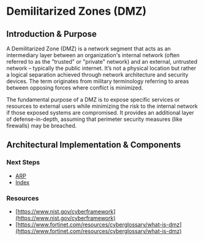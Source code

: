 # Demilitarized Zones (DMZ)
## Introduction & Purpose
A Demilitarized Zone (DMZ) is a network segment that acts as an intermediary layer between an organization's internal network (often referred to as the "trusted" or "private" network) and an external, untrusted network – typically the public internet.  It’s not a physical location but rather a logical separation achieved through network architecture and security devices. The term originates from military terminology referring to areas between opposing forces where conflict is minimized.

The fundamental purpose of a DMZ is to expose specific services or resources to external users while minimizing the risk to the internal network if those exposed systems are compromised.  It provides an additional layer of defense-in-depth, assuming that perimeter security measures (like firewalls) may be breached.

## Architectural Implementation & Components


### Next Steps
- [ARP]()
- [Index](https://github.com/Sisu-Sus/CyberSec-RoadMap/blob/main/index.md)

### Resources
- [https://www.nist.gov/cyberframework](https://www.nist.gov/cyberframework)
- [https://www.fortinet.com/resources/cyberglossary/what-is-dmz](https://www.fortinet.com/resources/cyberglossary/what-is-dmz)
